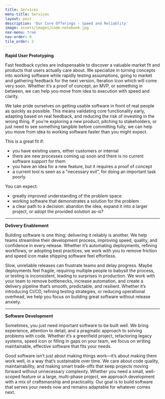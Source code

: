 ```yaml
---
title: Services
menu-title: Services
layout: post
description: 'Our Core Offerings - Speed and Reliablity'
image: assets/images/code-notebook.jpg
nav-menu: true
nav-order: 0
tile_order: 2
---
```


**Rapid User Prototyping**


Fast feedback cycles are indispensable to discover a valuable market fit and products that users actually care about. We specialize in turning concepts into working software while rapidly testing assumptions, going to market and gathering feedback for the next version,
<span class="right icon alt giant fa-solid fa-code-compare"><span class="label">Iteration Icon</span></span>
which will come very soon. Whether it’s a proof of concept, an MVP, or something in between, we can help you move from idea to execution with speed and clarity.

We take pride ourselves on getting usable software in front of real people as quickly as possible. This means validating core functionality early, adapting based on real feedback, and reducing the risk of investing in the wrong thing. If you're exploring a new product, pitching to stakeholders, or just need to see something tangible before committing fully, we can help you move from idea to working software faster than you might expect.

This is a great fit if:
- you have existing users, either customers or internal
- there are new processes coming up soon and there is no current software support for them
- you have an idea for a new feature, but it requires a proof of concept
- a current tool is seen as a "necessary evil", for doing an important task poorly.

You can expect:
- greatly improved understanding of the problem space
- working software that demonstrates a solution for the problem
- a clear path to a decision: abandon the idea, expand it into a larger project, or adopt the provided solution as-is?

---

**Delivery Enablement**

Building software is one thing; delivering it reliably is another. We help teams streamline their development process, improving speed, quality, and confidence in every release. Whether it’s automating deployments, refining workflows, or adopting best practices, we work with you to remove friction and
<span class="left icon alt giant fa-solid fa-map-location-dot"><span class="label">speed icon</span></span>
make shipping software feel effortless.



Slow, unreliable releases can frustrate teams and delay progress. Maybe deployments feel fragile, requiring multiple people to babysit the process, or testing is inconsistent, leading to surprises in production. We work with your team to remove bottlenecks, increase automation, and create a delivery pipeline that’s smooth, predictable, and resilient. Whether it’s introducing CI/CD, refining testing strategies, or reducing operational overhead, we help you focus on building great software without release anxiety.

---

**Software Development**

Sometimes, you just need important software to be built well. We bring experience, attention to detail, and a pragmatic approach to solving problems with code. Whether it’s a greenfield project, refactoring legacy systems, 
<span class="right icon alt giant fa-solid fa-hexagon-nodes"><span class="label">speed icon</span></span>
or filling in gaps on your team, we focus on writing maintainable, effective software that fits your needs.

Good software isn’t just about making things work—it’s about making them work well, in a way that’s sustainable over time. We care about code quality, maintainability, and making smart trade-offs that keep projects moving forward without unnecessary complexity. Whether you need a small, well-scoped feature or a large, multi-phase project, we approach development with a mix of craftsmanship and practicality. Our goal is to build software that serves your needs now and remains adaptable for whatever comes next.